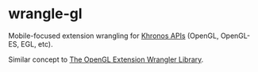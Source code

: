 # wrangle-gl

Mobile-focused extension wrangling for [Khronos APIs](https://www.khronos.org/registry/) (OpenGL, OpenGL-ES, EGL, etc).

Similar concept to [The OpenGL Extension Wrangler Library](http://glew.sourceforge.net).
